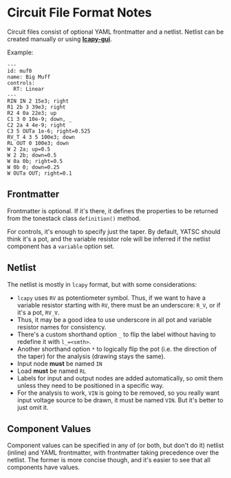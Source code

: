 # Circuit File Format Notes

Circuit files consist of optional YAML frontmatter and a netlist.
Netlist can be created manually or using [**lcapy-gui**](https://github.com/mph-/lcapy-gui).

Example:
```
---
id: muf0
name: Big Muff
controls:
  RT: Linear
---
RIN IN 2 15e3; right
R1 2b 3 39e3; right
R2 4 0a 22e3; up
C1 3 0 10e-9; down, _
C2 2a 4 4e-9; right
C3 5 OUTa 1e-6; right=0.525
RV_T 4 3 5 100e3; down
RL OUT 0 100e3; down
W 2 2a; up=0.5
W 2 2b; down=0.5
W 0a 0b; right=0.5
W 0b 0; down=0.25
W OUTa OUT; right=0.1
```

## Frontmatter

Frontmatter is optional. If it's there, it defines the properties to be returned from the tonestack class `definition()` method.

For controls, it's enough to specify just the taper. By default, YATSC should think it's a pot, and the variable resistor role will be inferred if the netlist component has a `variable` option set.

## Netlist
The netlist is mostly in `lcapy` format, but with some considerations:

- `lcapy` uses `RV` as potentiometer symbol. Thus, if we want to have a variable resistor starting with `RV`, there must be an underscore: `R_V`, or if it's a pot, `RV_V`.
- Thus, it may be a good idea to use underscore in all pot and variable resistor names for consistency.
- There's a custom shorthand option `_` to flip the label without having to redefine it with `l_=<smth>`.
- Another shorthand option `*` to logically flip the pot (i.e. the direction of the taper) for the analysis (drawing stays the same).
- Input node **must** be named `IN`
- Load **must** be named `RL`
- Labels for input and output nodes are added automatically, so omit them unless they need to be positioned in a specific way.
- For the analysis to work, `VIN` is going to be removed, so you really want input voltage source to be drawn, it must be named `VIN`. But it's better to just omit it.

## Component Values

Component values can be specified in any of (or both, but don't do it) netlist (inline) and YAML frontmatter, with frontmatter taking precedence over the netlist. The former is more concise though, and it's easier to see that all components have values.